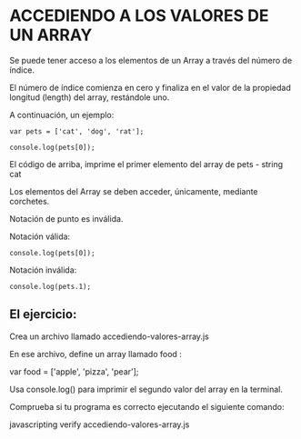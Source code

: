 # ACCEDIENDO A LOS VALORES DE UN ARRAY

Se puede tener acceso a los elementos de un Array a través del número de índice.

El número de índice comienza en cero y finaliza en el valor de la propiedad longitud (length) del array, restándole uno. 

A continuación, un ejemplo:

    var pets = ['cat', 'dog', 'rat'];

    console.log(pets[0]);

El código de arriba, imprime el primer elemento del array de pets - string cat

Los elementos del Array se deben acceder, únicamente, mediante corchetes.

Notación de punto es inválida.

Notación válida:

    console.log(pets[0]);

Notación inválida:

    console.log(pets.1);

## El ejercicio:

Crea un archivo llamado accediendo-valores-array.js

En ese archivo, define un array llamado food :

var food = ['apple', 'pizza', 'pear'];

Usa console.log() para imprimir el segundo valor del array en la terminal.

Comprueba si tu programa es correcto ejecutando el siguiente comando:

javascripting verify accediendo-valores-array.js